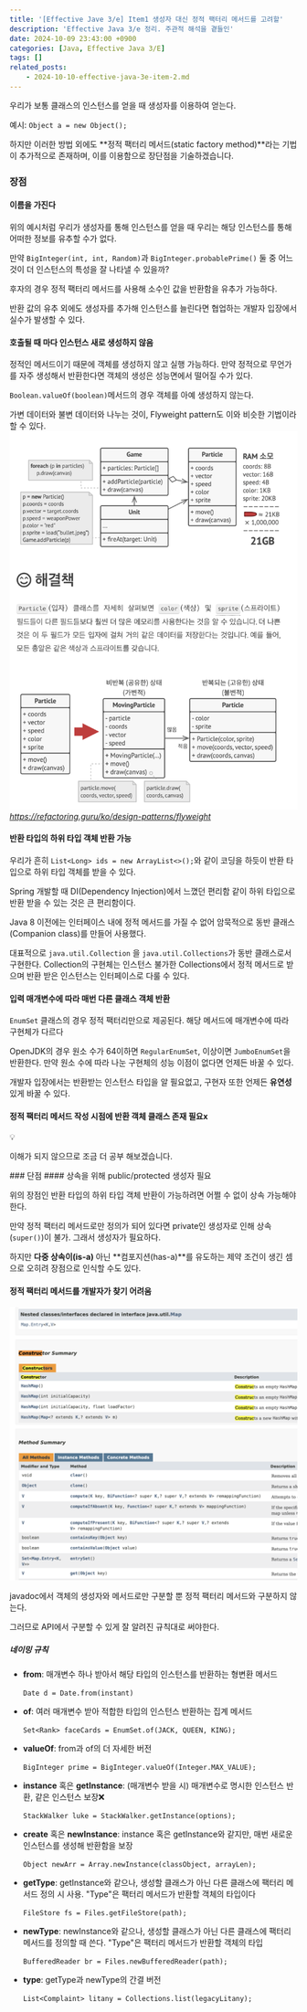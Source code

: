 ```yaml
---
title: '[Effective Jave 3/e] Item1 생성자 대신 정적 팩터리 메서드를 고려할'
description: 'Effective Java 3/e 정리. 주관적 해석을 곁들인'
date: 2024-10-09 23:43:00 +0900
categories: [Java, Effective Java 3/E]
tags: []
related_posts:
    - 2024-10-10-effective-java-3e-item-2.md
---
```


우리가 보통 클래스의 인스턴스를 얻을 때 생성자를 이용하여 얻는다.

예시: `Object a = new Object();`

하지만 이러한 방법 외에도 **정적 팩터리 메서드(static factory method)**라는 기법이 추가적으로 존재하며,
이를 이용함으로 장단점을 기술하겠습니다.
### 장점
#### 이름을 가진다

위의 예시처럼 우리가 생성자를 통해 인스턴스를 얻을 때 우리는 해당 인스턴스를 통해 어떠한 정보를 유추할 수가 없다.

만약 `BigInteger(int, int, Random)`과 `BigInteger.probablePrime()` 둘 중 어느 것이 더 인스턴스의 특성을 잘 나타낼 수 있을까?

후자의 경우 정적 팩터리 메서드를 사용해 소수인 값을 반환함을 유추가 가능하다.

반환 값의 유추 외에도 생성자를 추가해 인스턴스를 늘린다면 협업하는 개발자 입장에서 실수가 발생할 수 있다.

#### 호출될 때 마다 인스턴스 새로 생성하지 않음

정적인 메서드이기 때문에 객체를 생성하지 않고 실행 가능하다. 만약 정적으로 무언가를 자주 생성해서 반환한다면 객체의 생성은 성능면에서 떨어질 수가 있다.

`Boolean.valueOf(boolean)`메서드의 경우 객체를 아예 생성하지 않는다.

가변 데이터와 불변 데이터와 나누는 것이, Flyweight pattern도 이와 비슷한 기법이라 할 수 있다.
![flyweight-pattern](assets/img/post/2024-10-09-effective-java-3e-item-1/flyweight.png)_https://refactoring.guru/ko/design-patterns/flyweight_


#### 반환 타입의 하위 타입 객체 반환 가능

우리가 흔히 `List<Long> ids = new ArrayList<>();`와 같이 코딩을 하듯이 반환 타입으로 하위 타입 객체를 받을 수 있다.

Spring 개발할 때 DI(Dependency Injection)에서 느꼈던 편리함 같이 하위 타입으로 반환 받을 수 있는 것은 큰 편리함이다.

Java 8 이전에는 인터페이스 내에 정적 메서드를 가질 수 없어 암묵적으로 동반 클래스(Companion class)를 만들어 사용했다.

대표적으로 `java.util.Collection` 을 `java.util.Collections`가 동반 클래스로서 구현한다. Collection의 구현체는 인스턴스 불가한 Collections에서 정적 메서드로 받으며 반환 받은 인스턴스는 인터페이스로 다룰 수 있다.

#### 입력 매개변수에 따라 매번 다른 클래스 객체 반환

`EnumSet` 클래스의 경우 정적 팩터리만으로 제공된다. 해당 메서드에 매개변수에 따라 구현체가 다르다

OpenJDK의 경우 원소 수가 64이하면 `RegularEnumSet`, 이상이면 `JumboEnumSet`을 반환한다.
만약 원소 수에 따라 나눈 구현체의 성능 이점이 없다면 언제든 바꿀 수 있다.

개발자 입장에서는 반환받는 인스턴스 타입을 알 필요없고, 구현자 또한 언제든 **유연성** 있게 바꿀 수 있다.

#### 정적 팩터리 메서드 작성 시점에 반환 객체 클래스 존재 필요x
<!-- 
JDBC의 경우 Connection이 서비스 인터페이스, DriverManager.registerDriver 제공자 등록 API, DriverManager.getConnection 서비스 접근 API, Driver 서비스 제공자 인터페이스 역할을 한다. 이는 각각의 인터페이스에서  -->
<aside>
💡

이해가 되지 않으므로 조금 더 공부 해보겠습니다.

</aside>
### 단점
#### 상속을 위해 public/protected 생성자 필요

위의 장점인 반환 타입의 하위 타입 객체 반환이 가능하려면 어쩔 수 없이 상속 가능해야한다.

만약 정적 팩터리 메서드로만 정의가 되어 있다면 private인 생성자로 인해 상속(`super()`)이 불가. 그래서 생성자가 필요하다.

하지만 **다중 상속이(is-a)** 아닌 **컴포지션(has-a)**를 유도하는 제약 조건이 생긴 셈으로 오히려 장점으로 인식할 수도 있다.
#### 정적 팩터리 메서드를 개발자가 찾기 어려움
![difficult](assets/img/post/2024-10-09-effective-java-3e-item-1/item1-javadoc-find-difficult.png)

javadoc에서 객체의 생성자와 메서드로만 구분할 뿐 정적 팩터리 메서드와 구분하지 않는다.

그러므로 API에서 구분할 수 있게 잘 알려진 규칙대로 써야한다.
##### 네이밍 규칙

- **from**: 매개변수 하나 받아서 해당 타입의 인스턴스를 반환하는 형변환 메서드

    `Date d = Date.from(instant)`
- **of**: 여러 매개변수 받아 적합한 타입의 인스턴스 반환하는 집계 메서드

    `Set<Rank> faceCards = EnumSet.of(JACK, QUEEN, KING);`
- **valueOf**: from과 of의 더 자세한 버전

    `BigInteger prime = BigInteger.valueOf(Integer.MAX_VALUE);`
- **instance** 혹은 **getInstance**: (매개변수 받을 시) 매개변수로 명시한 인스턴스 반환, 같은 인스턴스 보장❌

    `StackWalker luke = StackWalker.getInstance(options);`
- **create** 혹은 **newInstance**: instance 혹은 getInstance와 같지만, 매번 새로운 인스턴스를 생성해 반환함을 보장

    `Object newArr = Array.newInstance(classObject, arrayLen);`
- **getType**: getInstance와 같으나, 생성할 클래스가 아닌 다른 클래스에 팩터리 메서드 정의 시 사용. "Type"은 팩터리 메서드가 반환할 객체의 타입이다

    `FileStore fs = Files.getFileStore(path);`
- **newType**: newInstance와 같으나, 생성할 클래스가 아닌 다른 클래스에 팩터리 메서드를 정의할 때 쓴다. "Type"은 팩터리 메서드가 반환할 객체의 타입

    `BufferedReader br = Files.newBufferedReader(path);`
- **type**: getType과 newType의 간결 버전

    `List<Complaint> litany = Collections.list(legacyLitany);`
